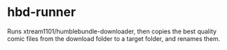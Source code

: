 # hbd-runner
 
 Runs xtream1101/humblebundle-downloader, then copies the best quality
 comic files from the download folder to a target folder, and renames them.
